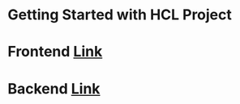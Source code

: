 # Getting Started with HCL Project

# Frontend [Link](https://hcl-frontend.vercel.app)
# Backend [Link](https://hcl-backend.onrender.com)
